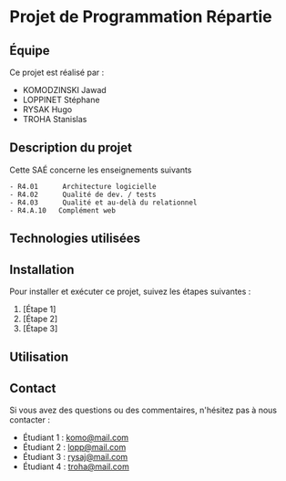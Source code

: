 # Projet de Programmation Répartie


## Équipe

Ce projet est réalisé par :

- KOMODZINSKI Jawad
- LOPPINET Stéphane
- RYSAK Hugo
- TROHA Stanislas

## Description du projet

Cette SAÉ concerne les enseignements suivants

    - R4.01      Architecture logicielle
    - R4.02      Qualité de dev. / tests
    - R4.03      Qualité et au-delà du relationnel
    - R4.A.10   Complément web

## Technologies utilisées



## Installation

Pour installer et exécuter ce projet, suivez les étapes suivantes :

1. [Étape 1]
2. [Étape 2]
3. [Étape 3]

## Utilisation




## Contact

Si vous avez des questions ou des commentaires, n'hésitez pas à nous contacter :

- Étudiant 1 : komo@mail.com
- Étudiant 2 : lopp@mail.com
- Étudiant 3 : rysaj@mail.com
- Étudiant 4 : troha@mail.com
